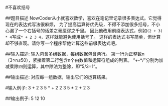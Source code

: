 #不喜欢括号

##题目描述
    NowCoder从小就喜欢数学，喜欢在笔记里记录很多表达式。它觉得现在的表达式写法很麻烦，
    为了提高运算符优先级，不得不添加很多括号，不小心漏了一个右括号的话差之毫厘谬之千里。
    因此他改用前缀表达式，例如`(2 + 3) * 4`写成`* + 2 3 4`，这样就能避免使用括号了。
    这样的表达式书写简单，但计算却不够直观。请你写一个程序帮他计算这些前缀表达式吧。

##输入描述:
    输入包含多组数据，每组数据包含两行。
    第一行为正整数n（3≤n≤50），紧接着第二行包含n个由数值和运算符组成的列表。
    “+-*/”分别为加减乘除四则运算，其中除法为整除，即“5/3=1”。

##输出描述:
    对应每一组数据，输出它们的运算结果。

#输入例子:
    3
    + 2 3
    5
    * + 2 2 3
    5
    * 2 + 2 3

##输出例子:
    5
    12
    10